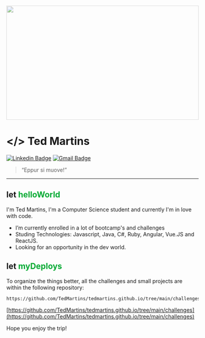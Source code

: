 <img src="https://1.bp.blogspot.com/-Ft2GeIa1VmE/YBIZjR836tI/AAAAAAAAADs/lGHD9q9aaHQYYapUVGLTphmfSjHYAWQNwCLcBGAsYHQ/s850/code-text.jpg" width="100%" height="300px" style="opacity: 0.6">

# </> Ted Martins

[![Linkedin Badge](https://img.shields.io/badge/-Ted&nbsp;Martins-blue?style=flat-square&logo=Linkedin&logoColor=white&link=https://www.linkedin.com/in/tedmartins/)](https://www.linkedin.com/in/tedmartins/) [![Gmail Badge](https://img.shields.io/badge/-ted.freela@gmail.com-c14438?style=flat-square&logo=Gmail&logoColor=white&link=mailto:ted.freela@gmail.com)](mailto:ted.freela@gmail.com)

> “Eppur si muove!”
---
<h2> let <spam style="color: #00AA33">helloWorld</spam></h2>

I'm Ted Martins,
I'm a Computer Science student and currently I'm in love with code.

- I’m currently enrolled in a lot of bootcamp's and challenges
- Studing Technologies: Javascript, Java, C#, Ruby, Angular, Vue.JS and ReactJS.
- Looking for an opportunity in the dev world.

<h2> let <spam style="color: #00AA33">myDeploys</spam></h2>

To organize the things better, all the challenges and small projects are within the following repository:

```sh
https://github.com/TedMartins/tedmartins.github.io/tree/main/challenges
```

[https://github.com/TedMartins/tedmartins.github.io/tree/main/challenges](https://github.com/TedMartins/tedmartins.github.io/tree/main/challenges)

Hope you enjoy the trip!